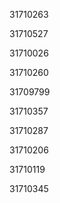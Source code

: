 31710263

31710527

31710026

31710260

31709799

31710357

31710287

31710206

31710119

31710345

